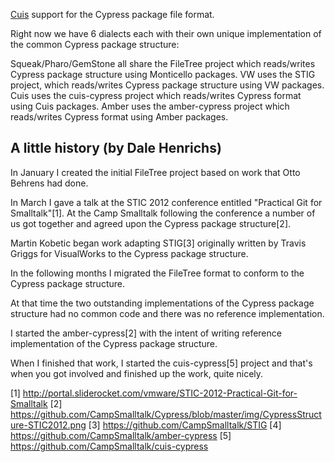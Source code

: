 [Cuis](http://www.jvuletich.org/Cuis/Index.html) support for the Cypress package file format.

Right now we have 6 dialects each with their own unique implementation of the common Cypress package structure:

  Squeak/Pharo/GemStone all share the 
    FileTree project which reads/writes
    Cypress package structure using Monticello
    packages.
  VW uses the STIG project, which reads/writes
    Cypress package structure using VW packages.
  Cuis uses the cuis-cypress project which 
    reads/writes Cypress format using Cuis 
    packages.
  Amber uses the amber-cypress project which
    reads/writes Cypress format using Amber
    packages.


A little history (by Dale Henrichs)
----------------------------------------

In January I created the initial FileTree project based on work that Otto Behrens had done.

In March I gave a talk at the STIC 2012 conference entitled "Practical Git for Smalltalk"[1]. At the Camp Smalltalk following the conference a number of us got together and agreed upon the Cypress package structure[2]. 

Martin Kobetic began work adapting STIG[3] originally written by Travis Griggs for VisualWorks to the Cypress package structure.

In the following months I migrated the FileTree format to conform to the Cypress package structure.

At that time the two outstanding implementations of the Cypress package structure had no common code and there was no reference implementation.

I started the amber-cypress[2] with the intent of writing reference implementation of the Cypress package structure. 

When I finished that work, I started the cuis-cypress[5] project and that's when you got involved and finished up the work, quite nicely.

[1] http://portal.sliderocket.com/vmware/STIC-2012-Practical-Git-for-Smalltalk
[2] https://github.com/CampSmalltalk/Cypress/blob/master/img/CypressStructure-STIC2012.png
[3] https://github.com/CampSmalltalk/STIG
[4] https://github.com/CampSmalltalk/amber-cypress
[5] https://github.com/CampSmalltalk/cuis-cypress
